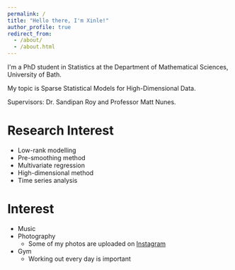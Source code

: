 ```yaml
---
permalink: /
title: "Hello there, I'm Xinle!"
author_profile: true
redirect_from: 
  - /about/
  - /about.html
---
```


I'm a PhD student in Statistics at the Department of Mathematical Sciences, University of Bath.

My topic is Sparse Statistical Models for High-Dimensional Data.

Supervisors: Dr. Sandipan Roy and Professor Matt Nunes.

Research Interest
======
* Low-rank modelling
* Pre-smoothing method
* Multivariate regression
* High-dimensional method
* Time series analysis

Interest
======
* Music
* Photography
  * Some of my photos are uploaded on [Instagram](https://www.instagram.com/shinlay_xt/)
* Gym
  * Working out every day is important



